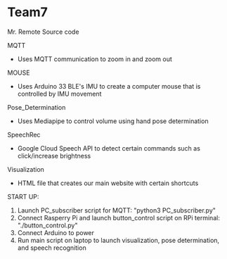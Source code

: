 # Team7

Mr. Remote Source code

MQTT
- Uses MQTT communication to zoom in and zoom out

MOUSE
- Uses Arduino 33 BLE's IMU to create a computer mouse that is controlled by IMU movement

Pose_Determination
- Uses Mediapipe to control volume using hand pose determination 

SpeechRec
- Google Cloud Speech API to detect certain commands such as click/increase brightness

Visualization
- HTML file that creates our main website with certain shortcuts


START UP:
1. Launch PC_subscriber script for MQTT: "python3 PC_subscriber.py"
2. Connect Rasperry Pi and launch button_control script on RPi terminal: "./button_control.py"
3. Connect Arduino to power
4. Run main script on laptop to launch visualization, pose determination, and speech recognition

